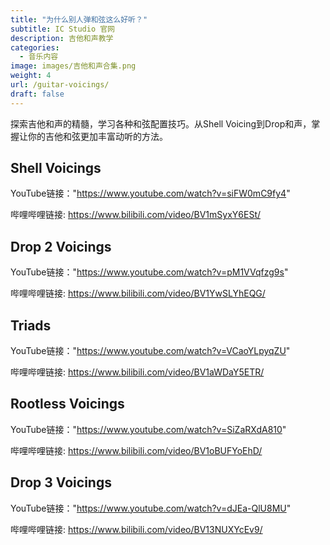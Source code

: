 ```yaml
---
title: "为什么别人弹和弦这么好听？"
subtitle: IC Studio 官网
description: 吉他和声教学
categories:
  - 音乐内容
image: images/吉他和声合集.png
weight: 4
url: /guitar-voicings/
draft: false
---
```


探索吉他和声的精髓，学习各种和弦配置技巧。从Shell Voicing到Drop和声，掌握让你的吉他和弦更加丰富动听的方法。

## **Shell Voicings**

  YouTube链接："https://www.youtube.com/watch?v=siFW0mC9fy4"
  
  哔哩哔哩链接: https://www.bilibili.com/video/BV1mSyxY6ESt/
## **Drop 2 Voicings**

  YouTube链接："https://www.youtube.com/watch?v=pM1VVqfzg9s"

  哔哩哔哩链接: https://www.bilibili.com/video/BV1YwSLYhEQG/
## **Triads**

  YouTube链接："https://www.youtube.com/watch?v=VCaoYLpyqZU"

  哔哩哔哩链接: https://www.bilibili.com/video/BV1aWDaY5ETR/
## **Rootless Voicings**

  YouTube链接："https://www.youtube.com/watch?v=SiZaRXdA810"

  哔哩哔哩链接: https://www.bilibili.com/video/BV1oBUFYoEhD/
## **Drop 3 Voicings**

  YouTube链接："https://www.youtube.com/watch?v=dJEa-QlU8MU"
  
  哔哩哔哩链接: https://www.bilibili.com/video/BV13NUXYcEv9/